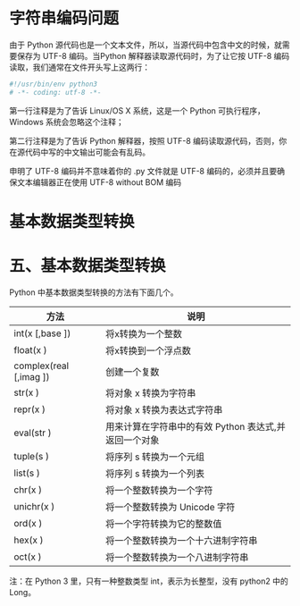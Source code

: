 # 字符串编码问题

由于 Python 源代码也是一个文本文件，所以，当源代码中包含中文的时候，就需要保存为 UTF-8 编码。当Python 解释器读取源代码时，为了让它按 UTF-8 编码读取，我们通常在文件开头写上这两行：

```python
#!/usr/bin/env python3
# -*- coding: utf-8 -*-
```

第一行注释是为了告诉 Linux/OS X 系统，这是一个 Python 可执行程序，Windows 系统会忽略这个注释；

第二行注释是为了告诉 Python 解释器，按照 UTF-8 编码读取源代码，否则，你在源代码中写的中文输出可能会有乱码。

申明了 UTF-8 编码并不意味着你的 .py 文件就是 UTF-8 编码的，必须并且要确保文本编辑器正在使用 UTF-8 without BOM 编码

# 基本数据类型转换

# 五、基本数据类型转换 #

Python 中基本数据类型转换的方法有下面几个。

|方法|说明|
|-----|------|
|int(x [,base ])  |       将x转换为一个整数  |
|float(x )    |           将x转换到一个浮点数  |
|complex(real [,imag ])|  创建一个复数  |
|str(x ) |                将对象 x 转换为字符串  |
|repr(x ) |               将对象 x 转换为表达式字符串  |
|eval(str )  |            用来计算在字符串中的有效 Python 表达式,并返回一个对象  |
|tuple(s )  |             将序列 s 转换为一个元组  |
|list(s )   |             将序列 s 转换为一个列表  |
|chr(x )   |              将一个整数转换为一个字符  |
|unichr(x )  |            将一个整数转换为 Unicode 字符  |
|ord(x )     |            将一个字符转换为它的整数值  |
|hex(x )     |            将一个整数转换为一个十六进制字符串  |
|oct(x )     |            将一个整数转换为一个八进制字符串  |

注：在 Python 3 里，只有一种整数类型 int，表示为长整型，没有 python2 中的 Long。

